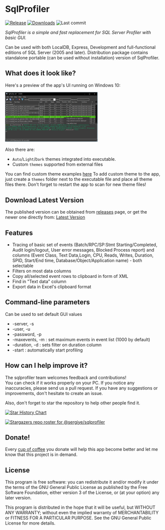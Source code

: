 # SqlProfiler
[![Release](https://img.shields.io/github/v/release/sergiye/sqlprofiler)](https://github.com/sergiye/sqlprofiler/releases/latest)
[![Downloads](https://img.shields.io/github/downloads/sergiye/sqlprofiler/total?color=ff4f42)](https://sergiye.github.io/github-release-stats/?username=sergiye&repository=sqlprofiler&page=1&per_page=100)
![Last commit](https://img.shields.io/github/last-commit/sergiye/sqlprofiler?color=00AD00)

*SqlProfiler is a simple and fast replacement for SQL Server Profiler with basic GUI.*

Can be used with both LocalDB, Express, Development and full-functional editions of SQL Server (2005 and later).
Distribution package contains standalone portable (can be used without installation) version of SqlProfiler.

## What does it look like?

Here's a preview of the app's UI running on Windows 10:

[<img src="https://github.com/sergiye/sqlprofiler/raw/master/preview.png" alt="preview" width="300"/>](https://github.com/sergiye/sqlprofiler/raw/master/preview.png)

Also there are:
 - `Auto`/`Light`/`Dark` themes integrated into executable.
 - Custom `themes` supported from external files

You can find custom theme examples [here](https://github.com/sergiye/sqlprofiler/tree/master/themes)
To add custom theme to the app, just create a `themes` folder next to the executable file and place all theme files there.
Don't forget to restart the app to scan for new theme files!

## Download Latest Version

The published version can be obtained from [releases](https://github.com/sergiye/sqlprofiler/releases) page, or get the newer one directly from:
[Latest Version](https://github.com/sergiye/sqlprofiler/releases/latest)

## Features
 * Tracing of basic set of events (Batch/RPC/SP:Stmt Starting/Completed, Audit login/logout, User error messages, Blocked Process report) and columns (Event Class, Text Data,Login, CPU, Reads, Writes, Duration, SPID, Start/End time, Database/Object/Application name) - both selectable
 * Filters on most data columns
 * Copy all/selected event rows to clipboard in form of XML 
 * Find in "Text data" column
 * Export data in Excel's clipboard format


## Command-line parameters 
Can be used to set default GUI values
 * -server, -s  <server name>
 * -user, -u  <user name>
 * -password, -p <user password>
 * -maxevents, -m <value> : set maximum events in event list (1000 by default)
 * -duration, -d <min duration> : sets filter on duration column
 * -start  :  automatically start profiling

## How can I help improve it?
The sqlprofiler team welcomes feedback and contributions!<br/>
You can check if it works properly on your PC. If you notice any inaccuracies, please send us a pull request. If you have any suggestions or improvements, don't hesitate to create an issue.

Also, don't forget to star the repository to help other people find it.

[![Star History Chart](https://api.star-history.com/svg?repos=sergiye/sqlprofiler&type=Date)](https://star-history.com/#sergiye/sqlprofiler&Date)

[![Stargazers repo roster for @sergiye/sqlprofiler](https://reporoster.com/stars/sergiye/sqlprofiler)](https://github.com/sergiye/sqlprofiler/stargazers)

## Donate!
Every [cup of coffee](https://patreon.com/SergiyE) you donate will help this app become better and let me know that this project is in demand.

## License

This program is free software: you can redistribute it and/or modify it under the terms of the GNU General Public License as published by the Free Software Foundation, either version 3 of the License, or (at your option) any later version.

This program is distributed in the hope that it will be useful, but WITHOUT ANY WARRANTY; without even the implied warranty of MERCHANTABILITY or FITNESS FOR A PARTICULAR PURPOSE.  See the GNU General Public License for more details.


